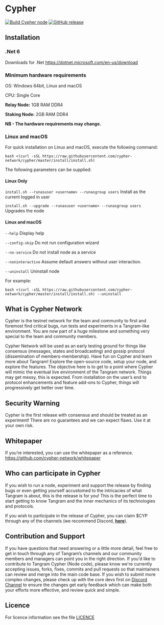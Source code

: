Cypher
===========

[![Build Cypher node](https://github.com/cypher-network/cypher/workflows/build%20cypher%20node/badge.svg)](https://github.com/cypher-network/cypher/commits/master/)
[![GitHub release](https://img.shields.io/github/release/cypher-network/cypher.svg)](https://GitHub.com/cypher-network/cypher/releases/)

## Installation

### .Net 6

Downloads for .Net
https://dotnet.microsoft.com/en-us/download


### Minimum hardware requirements

OS: Windows 64bit, Linux and macOS

CPU: Single Core

**Relay Node:** 1GB RAM DDR4

**Staking Node:** 2GB RAM DDR4

**NB - The hardware requirements may change.**

### Linux and macOS

For quick installation on Linux and macOS, execute the following command:

```shell
bash <(curl -sSL https://raw.githubusercontent.com/cypher-network/cypher/master/install/install.sh)
```

The following parameters can be supplied:

#### Linux Only

`install.sh --runasuser <username> --runasgroup users`
Install as the current logged in user

`install.sh --upgrade --runasuser <username> --runasgroup users` Upgrades the node

#### Linux and macOS

`--help`
Display help
  
`--config-skip`
Do not run configuration wizard

`--no-service`
Do not install node as a service

`--noninteractive`
Assume default answers without user interaction.

`--uninstall`
Uninstall node

For example:

```shell
bash <(curl -sSL https://raw.githubusercontent.com/cypher-network/cypher/master/install/install.sh) --uninstall
```

## What is Cypher Network
Cypher is the testnet network for the team and community to first and foremost find critical bugs, run tests and experiments in a Tangram-like environment. You are now part of a huge milestone and something very special to the team and community members.

Cypher Network will be used as an early testing ground for things like consensus (messages, states and broadcasting) and gossip protocol (dissemination of members-membership).  Have fun on Cypher and learn more about Tangram! Explore the open-source code, setup your node, and explore the features. The objective here is to get to a point where Cypher will mimic the eventual live environment of the Tangram network. Things may get messy, this is expected. From installation on the user’s end to protocol enhancements and feature add-ons to Cypher, things will progressively get better over time.

## Security Warning
Cypher is the first release with consensus and should be treated as an experiment! There are no guarantees and we can expect flaws. Use it at your own risk.

## Whitepaper
If you’re interested, you can use the whitepaper as a reference.
https://github.com/cypher-network/whitepaper

## Who can participate in Cypher
If you wish to run a node, experiment and support the release by finding bugs or even getting yourself accustomed to the intricacies of what Tangram is about, this is the release is for you! This is the perfect time to start getting to know Tangram and the inner mechanics of its technologies and protocols.

If you wish to participate in the release of Cypher, you can claim $CYP through any of the channels (we recommend Discord, [**here**](https://discord.gg/6DT3yFhXCB)).

## Contribution and Support
If you have questions that need answering or a little more detail, feel free to get in touch through any of Tangram’s channels and our community members and managers can point you in the right direction.
If you'd like to contribute to Tangram Cypher (Node code), please know we're currently accepting issues, forks, fixes, commits and pull requests so that maintainers can review and merge into the main code base. If you wish to submit more complex changes, please check up with the core devs first on [Discord Channel](https://discord.gg/6DT3yFhXCB) to ensure the changes get early feedback which can make both your efforts more effective, and review quick and simple.

Licence
-------
For licence information see the file [LICENCE](LICENSE)
